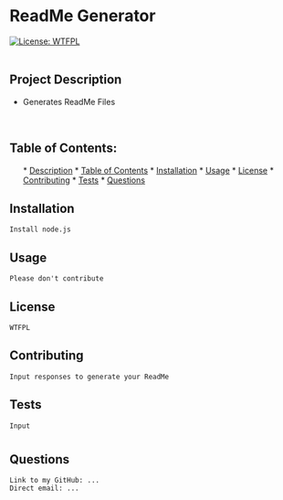 <h1>ReadMe Generator</h1> 
    
[![License: WTFPL](https://img.shields.io/badge/License-WTFPL-brightgreen.svg)](http://www.wtfpl.net/about/)  
  <br>
  
  ## <h2 id = "projectDescription"> Project Description </h2>
  
  * Generates ReadMe Files
  <br>
  
  ## <h2 id = "tableOfContents"> Table of Contents: </h2>
  <ol>
  * <a href="#projectDescription">Description</a>
  * <a href="#tableOfContents">Table of Contents</a>
  * <a href="#installation">Installation</a>
  * <a href="#usage">Usage</a>
  * <a href="#license">License</a>
  * <a href="#contributing">Contributing</a>
  * <a href="#tests">Tests</a>
  * <a href="#questions">Questions</a>
  </ol>
  
  ## <h2 id = "installation">Installation </h2>
    Install node.js
  ## <h2 id = "usage"> Usage </h2>
    Please don't contribute
  ## <h2 id ="license"> License </h2>
    WTFPL
  ## <h2 id="contributing"> Contributing </h2>
    Input responses to generate your ReadMe
  ## <h2 id="tests"> Tests </h2>
    Input 
  # <h2 id="questions">Questions</h2>
    Link to my GitHub: ...
    Direct email: ...
  